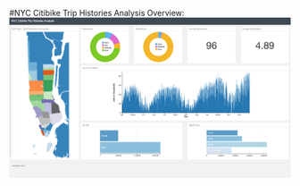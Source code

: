 
#NYC Citibike Trip Histories Analysis
Overview: 
![Overview of the Analysis](./overview.png "Overview")

